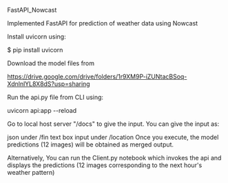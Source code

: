 FastAPI_Nowcast

Implemented FastAPI for prediction of weather data using Nowcast

Install uvicorn using:

$ pip install uvicorn

Download the model files from

https://drive.google.com/drive/folders/1r9XM9P-iZUNtacBSoq-XdnlnlYL8X8dS?usp=sharing

Run the api.py file from CLI using:

uvicorn api:app --reload

Go to local host server "/docs" to give the input. You can give the input as:

json under /fin
text box input under /location
Once you execute, the model predictions (12 images) will be obtained as merged output.

Alternatively, You can run the Client.py notebook which invokes the api and displays the predictions (12 images corresponding to the next hour's weather pattern)
